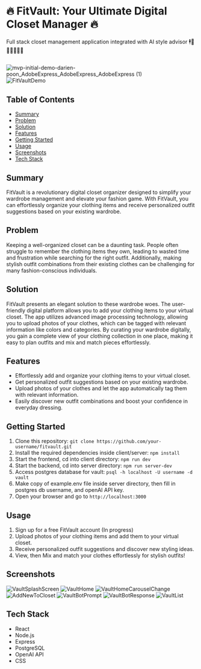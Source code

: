 # 🔥 FitVault: Your Ultimate Digital Closet Manager 🔥

Full stack closet management application integrated with AI style advisor 🕴️👜🧥👚👔👖👟
##
![mvp-initial-demo-darien-poon_AdobeExpress_AdobeExpress_AdobeExpress (1)](https://github.com/darienpoon/FitVault/assets/127794749/e52d0d7b-83ec-4f79-81a6-6e78518e9ec5)
![FitVaultDemo](https://github.com/darienpoon/FitVault/assets/127794749/b327c8c2-ead5-4f3a-812a-c9bf979fe8ae)




## Table of Contents
- [Summary](#summary)
- [Problem](#problem)
- [Solution](#solution)
- [Features](#features)
- [Getting Started](#getting-started)
- [Usage](#usage)
- [Screenshots](#screenshots)
- [Tech Stack](#tech-stack)


## Summary
FitVault is a revolutionary digital closet organizer designed to simplify your wardrobe management and elevate your fashion game. With FitVault, you can effortlessly organize your clothing items and receive personalized outfit suggestions based on your existing wardrobe.

## Problem
Keeping a well-organized closet can be a daunting task. People often struggle to remember the clothing items they own, leading to wasted time and frustration while searching for the right outfit. Additionally, making stylish outfit combinations from their existing clothes can be challenging for many fashion-conscious individuals.

## Solution
FitVault presents an elegant solution to these wardrobe woes. The user-friendly digital platform allows you to add your clothing items to your virtual closet. The app utilizes advanced image processing technology, allowing you to upload photos of your clothes, which can be tagged with relevant information like colors and categories. By curating your wardrobe digitally, you gain a complete view of your clothing collection in one place, making it easy to plan outfits and mix and match pieces effortlessly.

## Features
- Effortlessly add and organize your clothing items to your virtual closet.
- Get personalized outfit suggestions based on your existing wardrobe.
- Upload photos of your clothes and let the app automatically tag them with relevant information.
- Easily discover new outfit combinations and boost your confidence in everyday dressing.

## Getting Started
1. Clone this repository: `git clone https://github.com/your-username/fitvault.git`
2. Install the required dependencies inside client/server: `npm install`
3. Start the frontend, cd into client directory: `npm run dev`
4. Start the backend, cd into server directory: `npm run server-dev`
5. Access postgres database for vault:
`psql -h localhost -U username -d vault`
6. Make copy of example.env file inside server directory, then fill in postgres db username, and openAI API key.
7. Open your browser and go to `http://localhost:3000`

## Usage
1. Sign up for a free FitVault account (In progress)
2. Upload photos of your clothing items and add them to your virtual closet.
3. Receive personalized outfit suggestions and discover new styling ideas.
4. View, then Mix and match your clothes effortlessly for stylish outfits!

## Screenshots
![VaultSplashScreen](https://github.com/darienpoon/FitVault/assets/127794749/79e2c40d-31d8-4f98-9102-ea8d6e75b0eb)
![VaultHome](https://github.com/darienpoon/FitVault/assets/127794749/741bb523-aaa6-484d-a06e-3174ba299bea)
![VaultHomeCarouselChange](https://github.com/darienpoon/FitVault/assets/127794749/b02dd5be-2862-429f-852a-9bc6fd72f557)
![AddNewToCloset](https://github.com/darienpoon/FitVault/assets/127794749/5577057a-47fa-4d9b-b2be-0e4015ce9203)
![VaultBotPrompt](https://github.com/darienpoon/FitVault/assets/127794749/ebb65aa6-b1ad-40e4-91ef-37e4bb169e85)
![VaultBotResponse](https://github.com/darienpoon/FitVault/assets/127794749/02245d41-9556-416d-819b-2f8768d9cc77)
![VaultList](https://github.com/darienpoon/FitVault/assets/127794749/62d18ad5-9063-4e23-9b09-cde201132398)





## Tech Stack
- React
- Node.js
- Express
- PostgreSQL
- OpenAI API
- CSS
